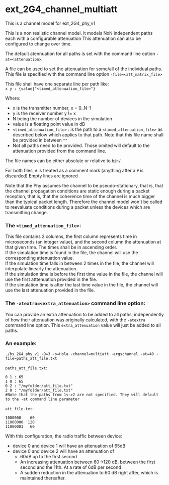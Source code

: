 # ext_2G4_channel_multiatt

This is a channel model for ext_2G4_phy_v1

This is a non realistic channel model.
It models NxN independent paths each with a configurable attenuation
This attenuation can also be configured to change over time.

The default atennuation for all paths is set with the command line option
`-at=<attenuation>`.

A file can be used to set the attenuation for some/all of the individual paths.
This file is specified with the command line option `-file=<att_matrix_file>`

This file shall have one separate line per path like:<br>
    `x y : {value|"<timed_attenuation_file>"}`<br>

Where:

* x is the transmitter number, x = 0..N-1
* y is the receiver number     y != x
* N being the number of devices in the simulation
* value is a floating point value in dB
* `<timed_attenuation_file>` : is the path to a `<timed_attenuation_file>` as
  described below which applies to that path.
  Note that this file name shall be provided in between `""`
* Not all paths need to be provided. Those omited will default to the attenuation
  provided from the command line.

The file names can be either absolute or relative to `bin/`

For both files, `#` is treated as a comment mark (anything after a `#` is
discarded)
Empty lines are ignored

Note that the Phy assumes the channel to be pseudo-stationary, that is, that the
channel propagation conditions are static enough during a packet reception, that
is, that the coherence time of the channel is much bigger than the typical
packet length.
Therefore the channel model won't be called to reevaluate conditions during a
packet unless the devices which are transmitting change.


### The `<timed_attenuation_file>`:

This file contains 2 columns, the first column represents time in
microseconds (an integer value), and the second column the attenuation at that given time.
The times shall be in ascending order.<br>
If the simulation time is found in the file, the channel will use the
corresponding attenuation value.<br>
If the simulation time falls in between 2 times in the file, the channel
will interpolate linearly the attenuation.<br>
If the simulation time is before the first time value in the file, the
channel will use the first atttenuation provided in the file.<br>
If the simulation time is after the last time value in the file, the channel
will use the last attenuation provided in the file.<br>

### The `-atextra=<extra_attenuation>` command line option:

You can provide an extra attenuation to be added to all paths, independently of
how their attenuation was originally calculated, with the `-atextra` command line
option.
This `extra_attenuation` value will just be added to all paths.

### An example:

`./bs_2G4_phy_v1 -D=3 -s=Hola -channel=multiatt -argschannel -at=40 -file=paths_att_file.txt`

`paths_att_file.txt`:
```
0 1 : 65
1 0 : 65
0 2 : "/myfolder/att_file.txt"
2 0 : "/myfolder/att_file.txt"
#Note that the paths from 1<->2 are not specified. They will default to the -at command line parameter
```

`att_file.txt`:
```
1000000    60
11000000  120
11000001   60
```

With this configuration, the radio traffic between device:

* device 0 and device 1 will have an attenuation of 65dB
* device 0 and device 2 will have an attenuation of
    * 60dB up to the first second
    * An increasing attenuation between 60->120 dB, between the first second and the 11th. At a rate of 6dB per second
    * A sudden reduction in the attenuation to 60 dB right after, which is maintained thereafter.
